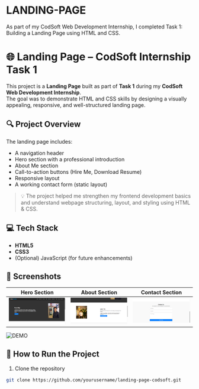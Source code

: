 # LANDING-PAGE
As part of my CodSoft Web Development Internship, I completed Task 1: Building a Landing Page using HTML and CSS.
# 🌐 Landing Page – CodSoft Internship Task 1

This project is a **Landing Page** built as part of **Task 1** during my **CodSoft Web Development Internship**.  
The goal was to demonstrate HTML and CSS skills by designing a visually appealing, responsive, and well-structured landing page.

## 🔍 Project Overview

The landing page includes:
- A navigation header
- Hero section with a professional introduction
- About Me section
- Call-to-action buttons (Hire Me, Download Resume)
- Responsive layout
- A working contact form (static layout)

> 💡 The project helped me strengthen my frontend development basics and understand webpage structuring, layout, and styling using HTML & CSS.

## 💻 Tech Stack

- **HTML5**
- **CSS3**
- (Optional) JavaScript (for future enhancements)

## 📸 Screenshots

| Hero Section | About Section | Contact Section |
|--------------|----------------|-----------------|
| ![Hero](https://github.com/Ronit049/LANDING-PAGE/blob/main/hero_section.png.png) | ![About](https://github.com/Ronit049/LANDING-PAGE/blob/main/About_section.png.png) | ![Contact](https://github.com/Ronit049/LANDING-PAGE/blob/main/contact_section.png.png) |

 ![DEMO](https://ronit049.github.io/LANDING-PAGE/) 

## 🚀 How to Run the Project

1. Clone the repository  
```bash
git clone https://github.com/yourusername/landing-page-codsoft.git





